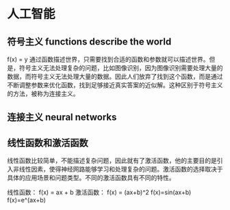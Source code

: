 # 人工智能

## 符号主义  functions describe the world 

f(x) = y  通过函数描述世界，只需要找到合适的函数和参数就可以描述世界。但是，符号主义无法处理复杂的问题，比如图像识别，因为图像识别需要处理大量的数据，而符号主义无法处理大量的数据。因此人们放弃了找到这个函数，而是通过不断调整参数来优化函数，找到足够接近真实答案的近似解。这种区别于符号主义的方法，被称为连接主义。

## 连接主义  neural networks

## 线性函数和激活函数

线性函数比较简单，不能描述复杂问题，因此就有了激活函数，他的主要目的是引入非线性因素，使得神经网路能够学习和处理复杂的问题。激活函数的选择取决于具体的应用场景和问题类型。不同的激活函数具有不同的特性。

线性函数： f(x) = ax + b
激活函数： f(x) = (ax+b)^2   f(x)=sin(ax+b)   f(x)=e^(ax+b)
